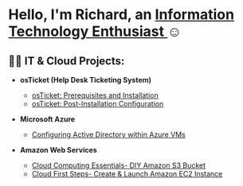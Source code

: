<h1>Hello, I'm Richard, an <a href="https://www.linkedin.com/in/richard-s-8a8599255/">Information Technology Enthusiast </a>☺</h1>

<h2>👨‍💻 IT & Cloud Projects:</h2>

- <b>osTicket (Help Desk Ticketing System)</b>
  - [osTicket: Prerequisites and Installation](https://github.com/richardlasmith/osticket-prereqs)
  - [osTicket: Post-Installation Configuration](https://github.com/richardlasmith/post-install-config)
  
- <b>Microsoft Azure</b>
  - [Configuring Active Directory within Azure VMs](https://github.com/richardlasmith/configure-ad)
  
- <b>Amazon Web Services</b>
  - [Cloud Computing Essentials- DIY Amazon S3 Bucket](https://github.com/richardlasmith/Cloud-Compute)
  - [Cloud First Steps- Create & Launch Amazon EC2 Instance](https://github.com/richardlasmith/Cloud-EC2)



